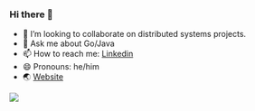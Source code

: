 ### Hi there 👋

<!--
**Neeraj-Natu/Neeraj-Natu** is a ✨ _special_ ✨ repository because its `README.md` (this file) appears on your GitHub profile.
-->
- 👯 I’m looking to collaborate on distributed systems projects.
- 💬 Ask me about Go/Java
- 📫 How to reach me: [Linkedin](https://www.linkedin.com/in/neerajnatu/)
- 😄 Pronouns: he/him
- 🌏 [Website](https://neerajnatu.com)

![](https://komarev.com/ghpvc/?username=Neeraj-Natu)
